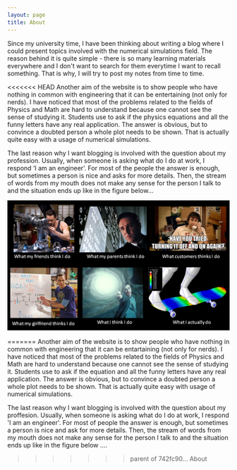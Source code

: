 ```yaml
---
layout: page
title: About
---
```


Since my university time, I have been thinking about writing a blog where I could present topics involved with the numerical simulations field. The reason behind it is quite simple - there is so many learning materials everywhere and I don't want to search for them everytime I want to recall something. That is why, I will try to post my notes from time to time.

<<<<<<< HEAD
Another aim of the website is to show people who have nothing in common with engineering that it can be entertaining (not only for nerds). I have noticed that most of the problems related to the fields of Physics and Math are hard to understand because one cannot see the sense of studying it. Students use to ask if the physics equations and all the funny letters have any real application. The answer is obvious, but to convince a doubted person a whole plot needs to be shown. That is actually quite easy with a usage of numerical simulations.

The last reason why I want blogging is involved with the question about my profession. Usually, when someone is asking what do I do at work, I respond ‘I am an engineer’. For most of the people the answer is enough, but sometimes a person is nice and asks for more details. Then, the stream of words from my mouth does not make any sense for the person I talk to and the situation ends up like in the figure below...

![about](/images/about_page.png)



=======
Another aim of the website is to show people who have nothing in common with engineering that it can be entartaining (not only for nerds). I have noticed that most of the problems related to the fields of Physics and Math are hard to understand because one cannot see the sense of studying it. Students use to ask if the equation and all the funny letters have any real application. The answer is obvious, but to convince a doubted person a whole plot needs to be shown. That is actually quite easy with usage of numerical simulations.

The last reason why I want blogging is involved with the question about my proffesion. Usually, when someone is asking what do I do at work, I respond 'I am an engineer'. For most of people the answer is enough, but sometimes a person is nice and ask for more details. Then, the stream of words from my mouth does not make any sense for the person I talk to and the situation ends up like in the figure below ....
>>>>>>> parent of 742fc90... About
